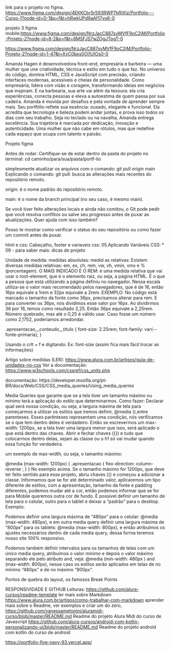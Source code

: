 link para o projeto no figma.
https://www.figma.com/design/4EKKCbr5rS93RWP7kRjXIz/Portfolio---Curso-1?node-id=0-1&p=f&t=hRwkUPd9aAf17yo6-0




projeto 3 figma mobile:https://www.figma.com/design/NrzJacC887svMVfF9oC2jM/Portfolio-Projeto-2?node-id=8-2&p=f&t=8MSFJS7wZOgJTpgT-0

https://www.figma.com/design/NrzJacC887svMVfF9oC2jM/Portfolio-Projeto-2?node-id=1-47&t=XvC0bxs0Oj1UIOs0-0

Amanda Hagen é desenvolvedora front-end, empresária e barbeira — uma mulher que une criatividade, técnica e estilo em tudo o que faz. No universo do código, domina HTML, CSS e JavaScript com precisão, criando interfaces modernas, acessíveis e cheias de personalidade. Como empresária, lidera com visão e coragem, transformando ideias em negócios que inspiram. E na barbearia, sua arte vai além da tesoura: ela cria experiências, conecta pessoas e eleva a autoestima de quem passa por sua cadeira. Amanda é movida por desafios e pela vontade de aprender sempre mais. Seu portfólio reflete sua essência: ousado, elegante e funcional. Ela acredita que tecnologia e beleza podem andar juntas, e prova isso todos os dias com seu trabalho. Seja no teclado ou na navalha, Amanda entrega excelência. Sua trajetória é marcada por dedicação, inovação e autenticidade. Uma mulher que não cabe em rótulos, mas que redefine cada espaço que ocupa com talento e paixão.

Projeto figma 


<!-- DICAS!!!!! -->

Antes de rodar:
Certifique-se de estar dentro da pasta do projeto no terminal:
cd caminho/para/sua/pasta/portf-lio

simplesmente atualizar os arquivos com o comando:
git pull origin main
Explicando o comando:
git pull: busca as alterações mais recentes do repositório remoto.

origin: é o nome padrão do repositório remoto.

main: é o nome da branch principal (no seu caso, é mesmo main).

Se você tiver feito alterações locais e ainda não comitou, o Git pode pedir que você resolva conflitos ou salve seu progresso antes de puxar as atualizações. Quer ajuda com isso também?

Posso te mostrar como verificar o status do seu repositório ou como fazer um commit antes de puxar.




<!-- Visualizar o exercício -->
html e css: Cabeçalho, footer e variaveis css:
05.Aplicando Variáveis CSS:
  ° 09 - para saber mais: dicas de projeto
<!-- --------------------------------------->

Unidade de medida:
medidas absolutas: 
medid as relativas: Existem diversas medidas relativas: em, ex, ch, rem, vw, vh, vmin, vmx e % (porcentagem).
O MAIS INDICADO É O REM: é uma medida relativa que vai usar o root-element, que é o elemento raiz, ou seja, a página HTML. É o que a pessoa que está utilizando a página definiu no navegador.
Nessa escala utiliza-se o valor mais recomendado pelos navegadores, que é de 16, então 16px equivale a 1rem e 32px equivale a 2rem.
EXEMPLO:
No código está marcado o tamanho da fonte como 36px, precisamos alterar para rem. E para converter os 36px, nós dividimos esse valor por 16px. Ao dividirmos 36 por 16, temos como resultado 2,25. Então 36px equivale a 2,25rem. Número quebrado, mas até o 0,25 é válido usar. Caso fosse um número como 2,1752, poderíamos arredondar.

.apresentacao__conteudo__titulo {
    font-size: 2.25rem;
    font-family: var(--fonte-primaria);
}

Usando o crlt + f e digitando: Ex: font-size (assim fica mais fácil trocar as informações)

Artigo sobre medidas (LER): https://www.alura.com.br/artigos/guia-de-unidades-no-css
Ver a documentação: https://www.w3schools.com/cssref/css_units.php


<!-- RESPONSIVIDADE: -->
<!-- MEDIA QUERIES --> documentação: https://developer.mozilla.org/pt-BR/docs/Web/CSS/CSS_media_queries/Using_media_queries

Media Queries que garante que se a tela tiver um tamanho máximo ou mínimo terá a aplicação do estilo que determinarmos.
Como fazer: Declarar qual será nossa condição, ou seja, a largura máxima de tela para começarmos a utilizar os estilos que iremos definir, @media (),entre parenteses. Esses parênteses representam uma condição, nós verificamos se o que tem dentro deles é verdadeiro. Então se escrevermos um max-width: 1200px, se a tela tiver uma largura menor que isso, será aplicado o que está dentro das chaves. Abrir e fechar chaves ({}) e tudo que colocarmos dentro delas, sejam as classe ou o h1 só vai mudar quando essa função for verdadeira.

um exemplo de max-width, ou seja, o tamanho máximo:

@media (max-width: 1200px) {
    .apresentacao {
        flex-direction: column-reverse ;
    }
}
No exemplo acima. Se o tamanho máximo for 1200px, que deve ter feito sentido para esse projeto, abriu chaves ({) e começou a adicionar a classe. Informamos que se for até determinado valor, aplicaremos um tipo diferente de estilos, com a apresentação, tamanho da fonte e padding diferentes, podemos mudar até a cor, então podemos informar que se for para Mobile queremos outra cor de fundo.
É possível definir um tamanho de tela para o celular, outro para o tablet e deixar a “padrão” para o desktop.
Exemplo:

Podemos definir uma largura máxima de “480px” para o celular: @media (max-width: 480px), e em outra media query definir uma largura máxima de “800px” para os tablets: @media (max-width: 800px), e então atribuímos os ajustes necessários dentro de cada media query, dessa forma teremos nosso site 100% responsivo.

Podemos também definir intervalos para os tamanhos de telas com um único media query, atribuímos o valor mínimo e depois o valor máximo separando ele pelo atributo and, veja: @media (min-width: 480px ) and (max-width: 800px), nesse caso os estilos serão aplicados em telas de no mínimo “480px” e de no máximo “800px”.

<!-- BREAK POINTS --> Pontos de quebra do layout, os famosos Break Points



<!--  !!!!!!!!!FAZER O EXERCÍCIO - MEDIA QUERIES!!!!! --><!--  !!!!!!!!!FAZER O EXERCÍCIO MEDIA QUERIES!!!!! -->
<!-- !!!!!!!!!!!FAZER O EXERCÍCIO - Ajustando a largura!!!!!!!!!! -->




RESPONSIVIDADE E GITHUB
Leituras:
https://github.com/alura-cursos/readme-template ler mais sobre Markdown
https://www.alura.com.br/artigos/como-trabalhar-com-markdown aprender mais sobre o Readme, ver exemplos e criar um do zero,
https://github.com/vanessametonini/aluramidi-curso/blob/master/README.md Readme do projeto Alura Midi do curso de Javascript
https://github.com/alura-cursos/android-com-kotlin-personalizando-ui/blob/master/README.md Readme do projeto android com kotlin do curso de android

https://portfolio-five-navy-93.vercel.app/
